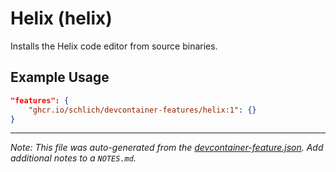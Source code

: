 
# Helix (helix)

Installs the Helix code editor from source binaries.

## Example Usage

```json
"features": {
    "ghcr.io/schlich/devcontainer-features/helix:1": {}
}
```





---

_Note: This file was auto-generated from the [devcontainer-feature.json](https://github.com/schlich/devcontainer-features/blob/main/src/helix/devcontainer-feature.json).  Add additional notes to a `NOTES.md`._
